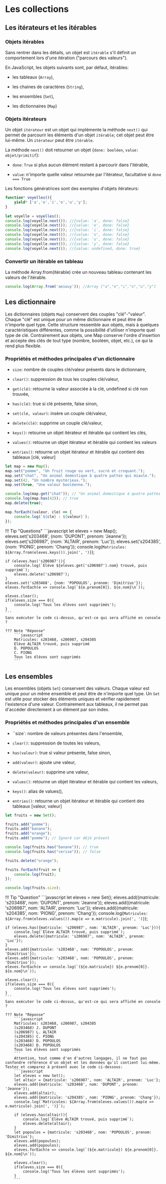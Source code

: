 # Les collections

## Les itérateurs et les itérables

### Objets itérables

Sans rentrer dans les détails, un objet est `itérable` s'il définit un comportement lors d'une itération ("parcours des valeurs").

En JavaScript, les objets suivants sont, par défaut, itérables:

- les tableaux (`Array`),
    
- les chaines de caractères (`String`),

- les ensembles (`Set`),

- les dictionnaires (`Map`)

### Objets itérateurs

Un objet `itérateur` est un objet qui implémente la méthode `next()` qui permet de parcourir les éléments d'un objet `itérable`; cet objet peut être lui-même. Un `itérateur` peut être `itérable`.

La méthode `next()` doit retourner un objet {`done: booléen`, `value: objet/primitif`}:

- `done`: `True` si plus aucun élément restant à parcourir dans l'itérable,

- `value`: n'importe quelle valeur retournée par l'itérateur, facultative si `done === True`

Les fonctions génératrices sont des exemples d'objets itérateurs:

```javascript
function* voyelles(){
    yield* ['a','e','i','o','u','y'];
}
	
let voyelle = voyelles();
console.log(voyelle.next()); //{value: 'a', done: false}
console.log(voyelle.next()); //{value: 'e', done: false}
console.log(voyelle.next()); //{value: 'i', done: false}	
console.log(voyelle.next()); //{value: 'o', done: false}
console.log(voyelle.next()); //{value: 'u', done: false}	
console.log(voyelle.next()); //{value: 'y', done: false}	
console.log(voyelle.next()); //{value: undefined, done: true}
```

### Convertir un itérable en tableau

La méthode Array.from(itérable) crée un nouveau tableau contenant les valeurs de l'itérable.

```javascript
console.log(Array.from('aeiouy')); //Array ["a","e","i","o","u","y"]
```

## Les dictionnaire

Les dictionnaires (objets `Map`) conservent des couples "clé"-"valeur". Chaque "clé" est unique pour un même dictionnaire et peut être de n'importe quel type. Cette structure ressemble aux objets, mais à quelques caractéristiques différentes, comme la possibilité d'utiliser n'importe quel type de clé. Contrairement aux objets, une Map conserve l'ordre d'insertion et accepte des clés de tout type (nombre, booléen, objet, etc.), ce qui la rend plus flexible.

### Propriétés et méthodes principales d'un dictionnaire

- `size`: nombre de couples clé/valeur présents dans le dictionnaire,

- `clear()`: suppression de tous les couples clé/valeur,

- `get(clé)`: retourne la valeur associée à la clé, undefined si clé non trouvée,
    
- `has(clé)`: true si clé présente, false sinon,
    
- `set(clé, valeur)`: insère un couple clé/valeur,
    
- `delete(clé)`: supprime un couple clé/valeur,
    
- `keys()`: retourne un objet itérateur et itérable qui contient les clés,
    
- `values()`: retourne un objet itérateur et itérable qui contient les valeurs
    
- `entries()`: retourne un objet itérateur et itérable qui contient des tableaux [clé, valeur]

```javascript
let map = new Map();
map.set("pomme", "Un fruit rouge ou vert, sucré et croquant.");
map.set("chat", "Un animal domestique à quatre pattes qui miaule.");
map.set(42, "Un nombre mystérieux.");
map.set(true, "Une valeur booléenne.");

console.log(map.get("chat")); // "Un animal domestique à quatre pattes qui miaule."
console.log(map.has(42)); // true
map.delete(true);

map.forEach((valeur, cle) => {
    console.log(`${cle} : ${valeur}`);
});

```




!!! Tip "Questions"
    ```javascript
    let eleves = new Map();
    eleves.set('s203468', {nom: 'DUPONT', prenom: 'Jeanne'});
    eleves.set('s206987', {nom: 'ALTAIR', prenom: 'Luc'});
    eleves.set('s204385', {nom: 'PIONG', prenom: 'Chang'});
    console.log(`Matricules: ${Array.from(eleves.keys()).join(', ')}`);

    if (eleves.has('s206987')){
        console.log(`Elève ${eleves.get('s206987').nom} trouvé, puis supprimé`);
        eleves.delete('s206987');
    }
    eleves.set('s203468', {nom: 'POPOULOS', prenom: 'Dimitrius'});
    eleves.forEach(e => console.log(`${e.prenom[0]}. ${e.nom}\n`));

    eleves.clear();
    if(eleves.size === 0){
        console.log('Tous les élèves sont supprimés');
    }
    ```
    Sans exécuter le code ci-dessus, qu'est-ce qui sera affiché en console ?

    ??? Note "Réponse"
        ```javascript
        Matricules: s203468, s206987, s204385
        Elève ALTAIR trouvé, puis supprimé
        D. POPOULOS
        C. PIONG
        Tous les élèves sont supprimés
        ```
## Les ensembles

Les ensembles (objets `Set`) conservent des valeurs. Chaque valeur est unique pour un même ensemble et peut être de n'importe quel type. Un `Set` est utile pour stocker des éléments uniques et vérifier rapidement l'existence d'une valeur. Contrairement aux tableaux, il ne permet pas d'accéder directement à un élément par son index.

### Propriétés et méthodes principales d'un ensemble


- ``size`: nombre de valeurs présentes dans l'ensemble,
    
- `clear()`: suppression de toutes les valeurs,
    
- `has(valeur)`: true si valeur présente, false sinon,
    
- `add(valeur)`: ajoute une valeur,

- `delete(valeur)`: supprime une valeur,
    
- `values()`: retourne un objet itérateur et itérable qui contient les valeurs,

- `keys()`: alias de values(),
    
- `entries()`: retourne un objet itérateur et itérable qui contient des tableaux [valeur, valeur]

```javascript
let fruits = new Set();

fruits.add("pomme");
fruits.add("banane");
fruits.add("orange");
fruits.add("pomme"); // Ignoré car déjà présent

console.log(fruits.has("banane")); // true
console.log(fruits.has("cerise")); // false

fruits.delete("orange");

fruits.forEach(fruit => {
    console.log(fruit);
});

console.log(fruits.size); 
```

!!! Tip "Question"
    ```javascript
    let eleves = new Set();
    eleves.add({matricule: 's203468', nom: 'DUPONT', prenom: 'Jeanne'});
    eleves.add({matricule: 's206987', nom: 'ALTAIR', prenom: 'Luc'});
    eleves.add({matricule: 's204385', nom: 'PIONG', prenom: 'Chang'});
    console.log(`Matricules: ${Array.from(eleves.values()).map(e => e.matricule).join(', ')}`);
	
    if (eleves.has({matricule: 's206987', nom: 'ALTAIR', prenom: 'Luc'})){
        console.log(`Elève ALTAIR trouvé, puis supprimé`);
        eleves.delete({matricule: 's206987', nom: 'ALTAIR', prenom: 'Luc'});
    }
    eleves.add({matricule: 's203468', nom: 'POPOULOS', prenom: 'Dimitrius'});
    eleves.add({matricule: 's203468', nom: 'POPOULOS', prenom: 'Dimitrius'});
    eleves.forEach(e => console.log(`(${e.matricule}) ${e.prenom[0]}. ${e.nom}\n`));
	
    eleves.clear();
    if(eleves.size === 0){
        console.log('Tous les élèves sont supprimés');
    }
    ```
    Sans exécuter le code ci-dessus, qu'est-ce qui sera affiché en console ?

    ??? Note "Réponse"
        ```javascript
        Matricules: s203468, s206987, s204385
        (s203468) J. DUPONT
        (s206987) L. ALTAIR
        (s204385) C. PIONG
        (s203468) D. POPOULOS
        (s203468) D. POPOULOS
        Tous les élèves sont supprimés
        ```
        Attention, tout comme d'en d'autres langages, il ne faut pas confondre référence d'un objet et les données qu'il contient lui-même. Testez et comparez à présent avec le code ci-dessous:
        ```javascript
        let eleves = new Set();
        let altair = {matricule: 's206987', nom: 'ALTAIR', prenom: 'Luc'};
        eleves.add({matricule: 's203468', nom: 'DUPONT', prenom: 'Jeanne'});
        eleves.add(altair);
        eleves.add({matricule: 's204385', nom: 'PIONG', prenom: 'Chang'});
        console.log(`Matricules: ${Array.from(eleves.values()).map(e => e.matricule).join(', ')}`);
        
        if (eleves.has(altair)){
            console.log(`Elève ALTAIR trouvé, puis supprimé`);
            eleves.delete(altair);
        }
        let popoulos = {matricule: 's203468', nom: 'POPOULOS', prenom: 'Dimitrius'};
        eleves.add(popoulos);
        eleves.add(popoulos);
        eleves.forEach(e => console.log(`(${e.matricule}) ${e.prenom[0]}. ${e.nom}\n`));
        
        eleves.clear();
        if(eleves.size === 0){
            console.log('Tous les élèves sont supprimés');
        }
        ```
